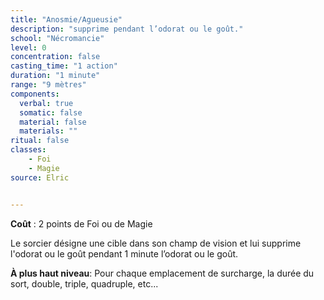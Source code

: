 ```yaml
---
title: "Anosmie/Agueusie"
description: "supprime pendant l’odorat ou le goût."
school: "Nécromancie"
level: 0
concentration: false
casting_time: "1 action"
duration: "1 minute"
range: "9 mètres"
components:
  verbal: true
  somatic: false
  material: false
  materials: ""
ritual: false
classes:
    - Foi
    - Magie
source: Elric


---
```

**Coût** : 2 points de Foi ou de Magie  

Le sorcier désigne une cible dans son champ de vision et lui supprime l'odorat ou le goût pendant 1 minute l’odorat ou le goût.  

**À plus haut niveau**:   Pour chaque emplacement de surcharge, la durée du sort, double, triple, quadruple, etc...  
